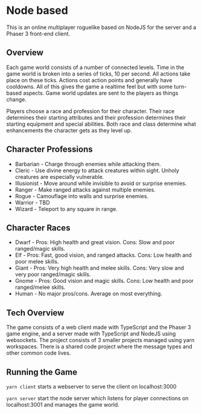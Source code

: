 # Node based

This is an online multiplayer roguelike based on NodeJS for the server and a Phaser 3 front-end client.

## Overview

Each game world consists of a number of connected levels. Time in the game world is broken into a series of ticks, 10 per second. All actions take place on these ticks. Actions cost action points and generally have cooldowns. All of this gives the game a realtime feel but with some turn-based aspects. Game world updates are sent to the players as things change.

Players choose a race and profession for their character. Their race determines their starting attributes and their profession determines their starting equipment and special abilities. Both race and class determine what enhancements the character gets as they level up.

## Character Professions

- Barbarian - Charge through enemies while attacking them.
- Cleric - Use divine energy to attack creatures within sight. Unholy creatures are especially vulnerable.
- Illusionist - Move around while invisible to avoid or surprise enemies.
- Ranger - Make ranged attacks against multiple enemies.
- Rogue - Camouflage into walls and surprise enemies.
- Warrior - TBD
- Wizard - Teleport to any square in range.

## Character Races

- Dwarf - Pros: High health and great vision. Cons: Slow and poor ranged/magic skills.
- Elf - Pros: Fast, good vision, and ranged attacks. Cons: Low health and poor melee skills.
- Giant - Pros: Very high health and melee skills. Cons: Very slow and very poor ranged/magic skills.
- Gnome - Pros: Good vision and magic skills. Cons: Low health and poor ranged/melee skills.
- Human - No major pros/cons. Average on most everything.

## Tech Overview

The game consists of a web client made with TypeScript and the Phaser 3 game engine, and a server made with TypeScript and NodeJS using websockets. The project consists of 3 smaller projects managed using yarn workspaces. There is a shared code project where the message types and other common code lives.

## Running the Game

`yarn client` starts a webserver to serve the client on localhost:3000

`yarn server` start the node server which listens for player connections on localhost:3001 and manages the game world.

